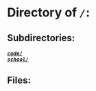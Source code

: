 # Directory of *`/`*:
## Subdirectories:
[***`code/`***](code/)\
[***`school/`***](school/)
## Files:
